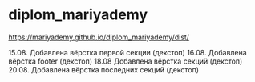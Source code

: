 # diplom_mariyademy

https://mariyademy.github.io/diplom_mariyademy/dist/


15.08. Добавлена вёрстка первой секции (декстоп)
16.08. Добавлена вёрстка footer (декстоп)
18.08  Добавлена вёрстка секций (декстоп)
20.08. Добавлена вёрстка последних секций (декстоп)